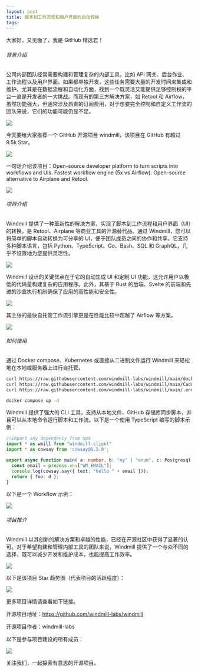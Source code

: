 ```yaml
---
layout: post
title: 脚本到工作流程和用户界面的自动转换
tags: 
---
```


大家好，又见面了，我是 GitHub 精选君！

###### 背景介绍

公司内部团队经常需要构建和管理复杂的内部工具，比如 API 网关、后台作业、工作流程以及用户界面。如果都单独开发，这些任务需要大量的开发时间来集成和维护。尤其是在数据流程和自动化方面，找到一个既灵活又能提供足够控制权的平台一直是开发者的一大挑战。而现有的第三方解决方案，如 Retool 和 Airflow，虽然功能强大，但通常涉及昂贵的订阅费用，对于想要完全控制和自定义工作流的团队来说，它们的功能可能仍显不足。

![](https://raw.githubusercontent.com/ZhuPeng/pic/master/mac/compress_tmp-2af2ff8c6290021f78ce7bf081633216.png)

今天要给大家推荐一个 GitHub 开源项目 windmill，该项目在 GitHub 有超过 9.5k Star。

![](https://stats.deeptrain.net/repo/windmill-labs/windmill/?theme=light)

一句话介绍该项目：Open-source developer platform to turn scripts into workflows and UIs. Fastest workflow engine (5x vs Airflow). Open-source alternative to Airplane and Retool.

![](https://raw.githubusercontent.com/windmill-labs/windmill/master/./imgs/windmill-banner.png)

###### 项目介绍

Windmill 提供了一种革新性的解决方案，实现了脚本到工作流程和用户界面（UI）的转换，是 Retool、Airplane 等商业工具的开源替代品。通过 Windmill，您可以将简单的脚本自动转换为可分享的 UI，便于团队成员之间的协作和共享。它支持多种脚本语言，包括 Python、TypeScript、Go、Bash、SQL 和 GraphQL，几乎不设限地为您提供灵活性。

![](https://raw.githubusercontent.com/windmill-labs/windmill/master/./imgs/stacks.svg)

Windmill 设计的关键优点在于它的自动生成 UI 和定制 UI 功能，这允许用户以极低的代码量构建复杂的应用程序。此外，其基于 Rust 的后端、Svelte 的前端和先进的沙盒执行机制确保了应用的高性能和安全性。

![](https://raw.githubusercontent.com/ZhuPeng/pic/master/images/compress_image-20240911224402295.png)

其主张的最快自托管工作流引擎更是在性能比较中超越了 Airflow 等方案。

![](https://raw.githubusercontent.com/windmill-labs/windmill/master/imgs/fastest.png)

###### 如何使用

通过 Docker compose、Kubernetes 或直接从二进制文件运行 Windmill 来轻松地在本地或服务器上进行自托管。

```bash
curl https://raw.githubusercontent.com/windmill-labs/windmill/main/docker-compose.yml -o docker-compose.yml
curl https://raw.githubusercontent.com/windmill-labs/windmill/main/Caddyfile -o Caddyfile
curl https://raw.githubusercontent.com/windmill-labs/windmill/main/.env -o .env

docker compose up -d
```

Windmill 提供了强大的 CLI 工具，支持从本地文件、GitHub 存储库同步脚本，并且可以从本地命令运行脚本和工作流。以下是一个使用 TypeScript 编写的脚本示例：

```typescript
//import any dependency from npm
import * as wmill from "windmill-client"
import * as cowsay from 'cowsay@1.5.0';

export async function main( a: number, b: "my" | "enum", c: Postgresql, d = "default string", e = { nested: "object" } ) {
  const email = process.env["WM_EMAIL"];
  console.log(cowsay.say({ text: "hello " + email }));
  return { foo: d };
}
```

以下是一个 Workflow 示例：

![](https://raw.githubusercontent.com/windmill-labs/windmill/master/./imgs/windmill-flow.png)

###### 项目推介

Windmill 以其创新的解决方案和卓越的性能，已经在开源社区中获得了显著的认可。对于希望构建和管理内部工具的团队来说，Windmill 提供了一个与众不同的选择，既可以减少开发和维护成本，也能提高工作效率。

![](https://raw.githubusercontent.com/ZhuPeng/pic/master/images/compress_image-20240911224809959.png)

以下是该项目 Star 趋势图（代表项目的活跃程度）：

![](https://api.star-history.com/svg?repos=windmill-labs/windmill&type=Timeline)

更多项目详情请查看如下链接。

开源项目地址：https://github.com/windmill-labs/windmill 

开源项目作者：windmill-labs

以下是参与项目建设的所有成员：

![](https://contrib.rocks/image?repo=windmill-labs/windmill)

关注我们，一起探索有意思的开源项目。

